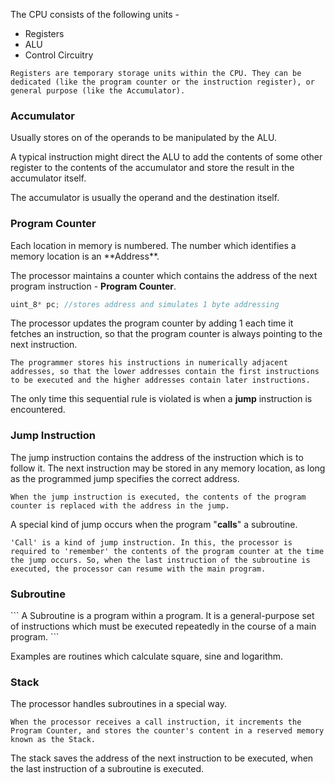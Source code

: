 The CPU consists of the following units -
- Registers
- ALU
- Control Circuitry


```
Registers are temporary storage units within the CPU. They can be dedicated (like the program counter or the instruction register), or general purpose (like the Accumulator).
```

<h3> Accumulator </h3>
Usually stores on of the operands to be manipulated by the ALU. 

A typical instruction might direct the ALU to add the contents of some other register to the contents of the accumulator and store the result in the accumulator itself.

The accumulator is usually the operand and the destination itself.


<h3>Program Counter</h3>
Each location in memory is numbered. The number which identifies a memory location is an **Address**.

The processor maintains a counter which contains the address of the next program instruction - **Program Counter**.

```c
uint_8* pc; //stores address and simulates 1 byte addressing
```

The processor updates the program counter by adding 1 each time it fetches an instruction, so that the program counter is always pointing to the next instruction.

```
The programmer stores his instructions in numerically adjacent addresses, so that the lower addresses contain the first instructions to be executed and the higher addresses contain later instructions.
```

The only time this sequential rule is violated is when a **jump** instruction is encountered.

<h3> Jump Instruction </h3>
The jump instruction contains the address of the instruction which is to follow it. The next instruction may be stored in any memory location, as long as the programmed jump specifies the correct address.

```
When the jump instruction is executed, the contents of the program counter is replaced with the address in the jump.
```

A special kind of jump occurs when the program "**calls**" a subroutine. 

```
'Call' is a kind of jump instruction. In this, the processor is required to 'remember' the contents of the program counter at the time the jump occurs. So, when the last instruction of the subroutine is executed, the processor can resume with the main program.
```

<h3> Subroutine </h3>
```
A Subroutine is a program within a program. It is a general-purpose set of instructions which must be executed repeatedly in the course of a main program.
```

Examples are routines which calculate square, sine and logarithm.

<h3> Stack </h3>
The processor handles subroutines in a special way. 

```
When the processor receives a call instruction, it increments the Program Counter, and stores the counter's content in a reserved memory known as the Stack.
```

The stack saves the address of the next instruction to be executed, when the last instruction of a subroutine is executed.
